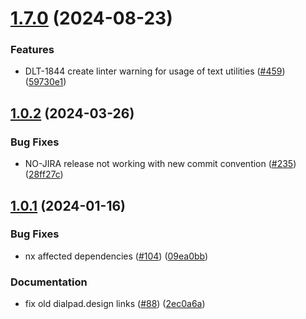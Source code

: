 # [1.7.0](https://github.com/dialpad/dialtone/compare/eslint-plugin-dialtone/v1.6.0...eslint-plugin-dialtone/v1.7.0) (2024-08-23)


### Features

* DLT-1844 create linter warning for usage of text utilities ([#459](https://github.com/dialpad/dialtone/issues/459)) ([59730e1](https://github.com/dialpad/dialtone/commit/59730e1fe9193af94b7db2de93bb9c7b38e744c9))

## [1.0.2](https://github.com/dialpad/dialtone/compare/eslint-plugin-dialtone/v1.0.1...eslint-plugin-dialtone/v1.0.2) (2024-03-26)


### Bug Fixes

* NO-JIRA release not working with new commit convention ([#235](https://github.com/dialpad/dialtone/issues/235)) ([28ff27c](https://github.com/dialpad/dialtone/commit/28ff27cffac5e751eaf8496b7c716710a0153a61))

## [1.0.1](https://github.com/dialpad/dialtone/compare/eslint-plugin-dialtone/v1.0.0...eslint-plugin-dialtone/v1.0.1) (2024-01-16)


### Bug Fixes

* nx affected dependencies ([#104](https://github.com/dialpad/dialtone/issues/104)) ([09ea0bb](https://github.com/dialpad/dialtone/commit/09ea0bb8c9756dea12e0a03b454df7b942a6e340))


### Documentation

* fix old dialpad.design links ([#88](https://github.com/dialpad/dialtone/issues/88)) ([2ec0a6a](https://github.com/dialpad/dialtone/commit/2ec0a6a5150cf51505ba902234061f1c31d2604c))
